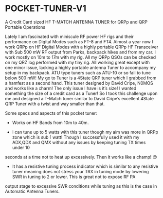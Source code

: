 # POCKET-TUNER-V1

A Credit Card sized HF T-MATCH ANTENNA TUNER for QRPp and QRP Portable Operations

Lately I am fascinated with miniscule RF power HF rigs and their performance on Digital Modes such as FT-8 and FT4. 
Almost a year now I work QRPp on HF Digital Modes with a highly portable QRPp HF Transceiver with Sub 500 mW RF output from Parks, backpack hikes and from my car. I work mostly on 10m to 17m with my rig. All my QRPp QSOs can be checked on my QRZ log performed with my tiny rig.
All working great except with one minor issue, lacking a highly portable antenna Tuner to accompany my setup in my backpack. ATU type tuners such as ATU-10 or so fail to tune below 500 mW! 
My go to Tuner is a 4State QRP tuner which I grabbed from a hamfest as a second hand. This tuner designed by David Cripe, N0MOS and works like a charm! The only issue I have is it’s size! 
I wanted something the size of a credit card as a Tuner! So I took this challenge upon me and designed a T-Match tuner similar to David Cripe’s excellent 4State QRP Tuner with a twist and way smaller than that.

Some specs and aspects of this pocket tuner:

-	Works on HF Bands from 10m to 40m.

-	I can tune up to 5 watts with this tuner though my aim was more in QRPp zone which is sub 1 watt! Though I successfully used it with my ADX,QDX and QMX without any issues by keeping tuning TX times under 10

  seconds at a time not to heat up excessively. Then it works like a champ! 😊

-	It has a resistive tuning process indicator which is similar to any resistive tuner meaning does not stress your TRX in tuning mode by lowering SWR in tuning to 2 or lower. This is great not to expose RF PA

  output stage to excessive SWR conditions while tuning as this is the case in Automatic Antenna Tuners.



